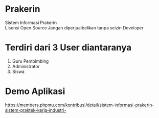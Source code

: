 # Prakerin
Sistem Informasi Prakerin <br>
Lisensi Open Source Jangan diperjualbelikan tanpa seizin Developer <br>

# Terdiri dari 3 User diantaranya
1. Guru Pembimbing
2. Administrator
3. Siswa


# Demo Aplikasi
https://members.phpmu.com/kontribusi/detail/sistem-informasi-prakerin-sistem-praktek-kerja-industri-
